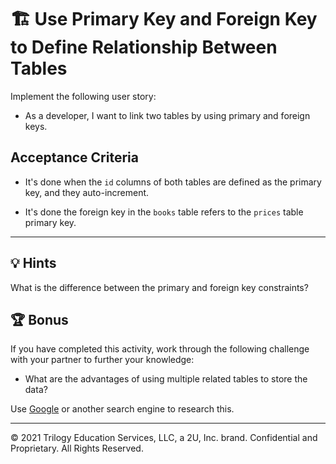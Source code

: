 # 🏗️ Use Primary Key and Foreign Key to Define Relationship Between Tables

Implement the following user story:

* As a developer, I want to link two tables by using primary and foreign keys.

## Acceptance Criteria

* It's done when the `id` columns of both tables are defined as the primary key, and they auto-increment.

* It's done the foreign key in the `books` table refers to the `prices` table primary key.

---

## 💡 Hints

What is the difference between the primary and foreign key constraints?

## 🏆 Bonus

If you have completed this activity, work through the following challenge with your partner to further your knowledge:

* What are the advantages of using multiple related tables to store the data?

Use [Google](https://www.google.com) or another search engine to research this.

---
© 2021 Trilogy Education Services, LLC, a 2U, Inc. brand. Confidential and Proprietary. All Rights Reserved.
